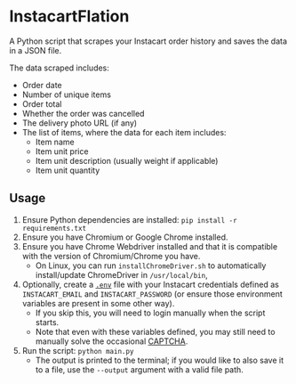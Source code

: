# InstacartFlation

A Python script that scrapes your Instacart order history and saves the data in a JSON file.

The data scraped includes:
- Order date
- Number of unique items
- Order total
- Whether the order was cancelled
- The delivery photo URL (if any)
- The list of items, where the data for each item includes:
  - Item name
  - Item unit price
  - Item unit description (usually weight if applicable)
  - Item unit quantity

## Usage

1. Ensure Python dependencies are installed: `pip install -r requirements.txt`
2. Ensure you have Chromium or Google Chrome installed.
3. Ensure you have Chrome Webdriver installed and that it is compatible with the version of Chromium/Chrome you have.
   - On Linux, you can run `installChromeDriver.sh` to automatically install/update ChromeDriver in `/usr/local/bin`,
4. Optionally, create a [`.env`](https://www.dotenv.org/docs/security/env.html) file with your Instacart credentials defined as `INSTACART_EMAIL` and `INSTACART_PASSWORD` (or ensure those environment variables are present in some other way).
   - If you skip this, you will need to login manually when the script starts.
   - Note that even with these variables defined, you may still need to manually solve the occasional [CAPTCHA](https://en.wikipedia.org/wiki/CAPTCHA).
5. Run the script: `python main.py`
   - The output is printed to the terminal; if you would like to also save it to a file, use the `--output` argument with a valid file path.

